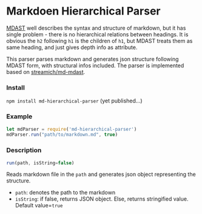 # Markdoen Hierarchical Parser
[MDAST](https://github.com/syntax-tree/mdast) well describes the syntax and structure of markdown, but it has single problem - there is no hierarchical relations between headings. It is obvious the `h2` following `h1` is the children of `h1`, but MDAST treats them as same heading, and just gives depth info as attribute. 

This parser parses markdown and generates json structure following MDAST form, with structural infos included. The parser is implemented based on [streamich/md-mdast](https://github.com/streamich/md-mdast).

### Install 
`npm install md-hierarchical-parser`
(yet published...)

### Example
```javascript
let mdParser = require('md-hierarchical-parser')
mdParser.run("path/to/markdown.md", true)
```

### Description

```javascript
run(path, isString=false)
```
Reads markdown file in the `path` and generates json object representing the structure. 

- `path`: denotes the path to the markdown
- `isString`: if false, returns JSON object. Else, returns stringified value. Default value=`true`